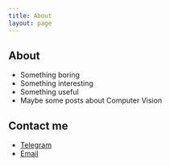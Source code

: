 ```yaml
---
title: About
layout: page
---
```



## About

- Something boring
- Something interesting
- Something useful
- Maybe some posts about Computer Vision

## Contact me

- [Telegram](t.me/rumialunnar)
- [Email](mailto:rumialunnar@gmail.com)


